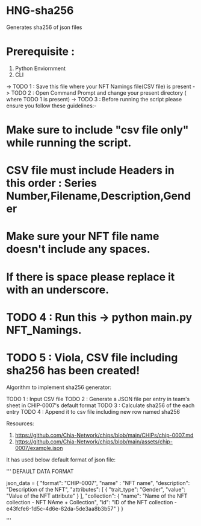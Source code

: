 # HNG-sha256
Generates sha256 of json files

# Prerequisite : 
1. Python Enviornment
2. CLI

-> TODO 1 : Save this file where your NFT Namings file(CSV file) is present
-> TODO 2 : Open Command Prompt and change your present directory ( where TODO 1 is present)
-> TODO 3 : Before running the script please ensure you follow these guidelines:-
# Make sure to include "csv file only" while running the script.
# CSV file must include Headers in this order : Series Number,Filename,Description,Gender
# Make sure your NFT file name doesn't include any spaces.
# If there is space please replace it with an underscore.
# TODO 4 : Run this -> python main.py NFT_Namings.
# TODO 5 : Viola, CSV file including sha256 has been created!

Algorithm to implement sha256 generator:

TODO 1 : Input CSV file
TODO 2 : Generate a JSON file per entry in team's sheet in CHIP-0007's default format
TODO 3 : Calculate sha256 of the each entry
TODO 4 : Append it to csv file including new row named sha256

Resources:

1. https://github.com/Chia-Network/chips/blob/main/CHIPs/chip-0007.md
2. https://github.com/Chia-Network/chips/blob/main/assets/chip-0007/example.json

It has used below default format of json file:

'''
DEFAULT DATA FORMAT

json_data =
{
    "format": "CHIP-0007",
    "name" : "NFT name",
    "description": "Description of the NFT",
    "attributes": 
    [
        {
            "trait_type": "Gender",
            "value": "Value of the NFT attribute"
        }
    ],
    "collection": 
    {
        "name": "Name of the NFT collection - NFT NAme + Collection",
        "id": "ID of the NFT collection - e43fcfe6-1d5c-4d6e-82da-5de3aa8b3b57"
    }
}


'''

